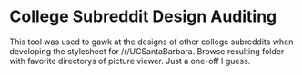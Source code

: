 # College Subreddit Design Auditing 

This tool was used to gawk at the designs of other college subreddits when developing the stylesheet for /r/UCSantaBarbara. Browse resulting folder with favorite directorys of picture viewer. Just a one-off I guess.
